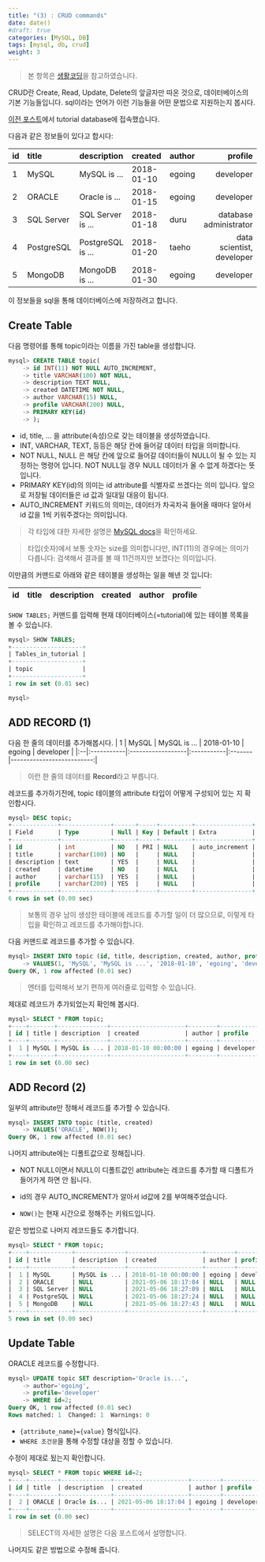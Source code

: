 ```yaml
---
title: "(3) : CRUD commands"
date: date()
#draft: true
categories: [MySQL, DB]
tags: [mysql, db, crud]
weight: 3
---
```


>본 항목은 [생활코딩](https://opentutorials.org/course/3161/19537)을 참고하였습니다.

CRUD란 Create, Read, Update, Delete의 앞글자만 따온 것으로, 데이터베이스의 기본 기능들입니다. sql이라는 언어가 이런 기능들을 어떤 문법으로 지원하는지 봅시다.

[이전 포스트](/docs/mysqltutorial/mysql-2/)에서 tutorial database에 접속했습니다.<!--path dependency-->

다음과 같은 정보들이 있다고 합시다:

| id| title      | description       | created    | author | profile                   |
|:--|:-----------|:------------------|:-----------|:-------|--------------------------:|
| 1 | MySQL      | MySQL is ...      | 2018-01-10 | egoing | developer                 |
| 2 | ORACLE     | Oracle is ...     | 2018-01-15 | egoing | developer                 |
| 3 | SQL Server | SQL Server is ... | 2018-01-18 | duru   | database administrator    |
| 4 | PostgreSQL | PostgreSQL is ... | 2018-01-20 | taeho  | data scientist, developer |
| 5 | MongoDB    | MongoDB is ...    | 2018-01-30 | egoing | developer                 |

이 정보들을 sql을 통해 데이터베이스에 저장하려고 합니다.

## Create Table

다음 명령어를 통해 topic이라는 이름을 가진 table을 생성합니다.

```sql
mysql> CREATE TABLE topic(
    -> id INT(11) NOT NULL AUTO_INCREMENT,
    -> title VARCHAR(100) NOT NULL,
    -> description TEXT NULL,
    -> created DATETIME NOT NULL,
    -> author VARCHAR(15) NULL,
    -> profile VARCHAR(200) NULL,
    -> PRIMARY KEY(id)
    -> );
```

- id, title, ... 을 attribute(속성)으로 갖는 테이블을 생성하였습니다.
- INT, VARCHAR, TEXT, 등등은 해당 칸에 들어갈 데이터 타입을 의미합니다.
- NOT NULL, NULL 은 해당 칸에 앞으로 들어갈 데이터들이 NULL이 될 수 있는 지 정하는 명령어 입니다. NOT NULL일 경우 NULL 데이터가 올 수 없게 하겠다는 뜻 입니다.
- PRIMARY KEY(id)의 의미는 id attribute를 식별자로 쓰겠다는 의미 입니다. 앞으로 저장될 데이터들은 id 값과 일대일 대응이 됩니다.
- AUTO_INCREMENT 키워드의 의미는, 데이터가 차곡차곡 들어올 때마다 알아서 id 값을 1씩 키워주겠다는 의미입니다.

>각 타입에 대한 자세한 설명은 [MySQL docs](https://dev.mysql.com/doc/refman/8.0/en/data-types.html)을 확인하세요.

> 타입(숫자)에서 보통 숫자는 size를 의미합니다만, INT(11)의 경우에는 의미가 다릅니다: 검색해서 결과를 볼 때 11건까지만 보겠다는 의미입니다.

이만큼의 커맨드로 아래와 같은 테이블을 생성하는 일을 해낸 것 입니다:

| id| title      | description       | created    | author | profile                   |
|:--|:-----------|:------------------|:-----------|:-------|--------------------------:|

`SHOW TABLES;` 커맨드를 입력해 현재 데이터베이스(=tutorial)에 있는 테이블 목록을 볼 수 있습니다.

```sql
mysql> SHOW TABLES;
+--------------------+
| Tables_in_tutorial |
+--------------------+
| topic              |
+--------------------+
1 row in set (0.01 sec)

mysql>
```

## ADD RECORD (1)

다음 한 줄의 데이터를 추가해봅시다.
| 1 | MySQL      | MySQL is ...      | 2018-01-10 | egoing | developer                 |
|:--|:-----------|:------------------|:-----------|:-------|--------------------------:|

>이런 한 줄의 데이터를 **Record**라고 부릅니다.

레코드를 추가하기전에, topic 테이블의 attribute 타입이 어떻게 구성되어 있는 지 확인합시다.

```sql
mysql> DESC topic;
+-------------+--------------+------+-----+---------+----------------+
| Field       | Type         | Null | Key | Default | Extra          |
+-------------+--------------+------+-----+---------+----------------+
| id          | int          | NO   | PRI | NULL    | auto_increment |
| title       | varchar(100) | NO   |     | NULL    |                |
| description | text         | YES  |     | NULL    |                |
| created     | datetime     | NO   |     | NULL    |                |
| author      | varchar(15)  | YES  |     | NULL    |                |
| profile     | varchar(200) | YES  |     | NULL    |                |
+-------------+--------------+------+-----+---------+----------------+
6 rows in set (0.00 sec)
```

>보통의 경우 남이 생성한 테이블에 레코드를 추가할 일이 더 많으므로, 이렇게 타입을 확인하고 레코드를 추가해야합니다.

다음 커맨드로 레코드를 추가할 수 있습니다.

```sql
mysql> INSERT INTO topic (id, title, description, created, author, profile)
    -> VALUES(1, 'MySQL', 'MySQL is ...', '2018-01-10', 'egoing', 'developer');
Query OK, 1 row affected (0.01 sec)
```

>엔터를 입력해서 보기 편하게 여러줄로 입력할 수 있습니다.

제대로 레코드가 추가되었는지 확인해 봅시다.

```sql
mysql> SELECT * FROM topic;
+----+-------+--------------+---------------------+--------+-----------+
| id | title | description  | created             | author | profile   |
+----+-------+--------------+---------------------+--------+-----------+
|  1 | MySQL | MySQL is ... | 2018-01-10 00:00:00 | egoing | developer |
+----+-------+--------------+---------------------+--------+-----------+
1 row in set (0.00 sec)
```

## ADD Record (2)

일부의 attribute만 정해서 레코드를 추가할 수 있습니다.

```sql
mysql> INSERT INTO topic (title, created)
    -> VALUES('ORACLE', NOW());
Query OK, 1 row affected (0.01 sec)
```

나머지 attribute에는 디폴트값으로 정해집니다.

- NOT NULL이면서 NULL이 디폴트값인 attribute는 레코드를 추가할 때 디폴트가 들어가게 하면 안 됩니다.

- id의 경우 AUTO_INCREMENT가 알아서 id값에 2를 부여해주었습니다.
- `NOW()`는 현재 시간으로 정해주는 키워드입니다.

같은 방법으로 나머지 레코드들도 추가합니다.

```sql
mysql> SELECT * FROM topic;
+----+------------+--------------+---------------------+--------+-----------+
| id | title      | description  | created             | author | profile   |
+----+------------+--------------+---------------------+--------+-----------+
|  1 | MySQL      | MySQL is ... | 2018-01-10 00:00:00 | egoing | developer |
|  2 | ORACLE     | NULL         | 2021-05-06 18:17:04 | NULL   | NULL      |
|  3 | SQL Server | NULL         | 2021-05-06 18:27:09 | NULL   | NULL      |
|  4 | PostgreSQL | NULL         | 2021-05-06 18:27:24 | NULL   | NULL      |
|  5 | MongoDB    | NULL         | 2021-05-06 18:27:43 | NULL   | NULL      |
+----+------------+--------------+---------------------+--------+-----------+
5 rows in set (0.00 sec)
```

## Update Table

ORACLE 레코드를 수정합니다.

```sql
mysql> UPDATE topic SET description='Oracle is...',
    -> author='egoing',
    -> profile='developer'
    -> WHERE id=2;
Query OK, 1 row affected (0.01 sec)
Rows matched: 1  Changed: 1  Warnings: 0
```

- `{attribute_name}={value}` 형식입니다.
- `WHERE 조건문`을 통해 수정할 대상을 정할 수 있습니다.

수정이 제대로 됬는지 확인합니다.

```sql
mysql> SELECT * FROM topic WHERE id=2;
+----+--------+--------------+---------------------+--------+-----------+
| id | title  | description  | created             | author | profile   |
+----+--------+--------------+---------------------+--------+-----------+
|  2 | ORACLE | Oracle is... | 2021-05-06 18:17:04 | egoing | developer |
+----+--------+--------------+---------------------+--------+-----------+
1 row in set (0.00 sec)
```

>SELECT의 자세한 설명은 다음 포스트에서 설명합니다.

나머지도 같은 방법으로 수정해 줍니다.
